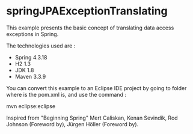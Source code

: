 # springJPAExceptionTranslating
This example presents the basic concept of translating data access exceptions in Spring.

The technologies used are :
 - Spring 4.3.18
 - H2 1.3
 - JDK 1.8
 - Maven 3.3.9

You can convert this example to an Eclipse IDE project by going to folder where is the pom.xml is, and use the command :

mvn eclipse:eclipse

Inspired from "Beginning Spring" Mert Caliskan, Kenan Sevindik, Rod Johnson (Foreword by), Jürgen Höller (Foreword by).

